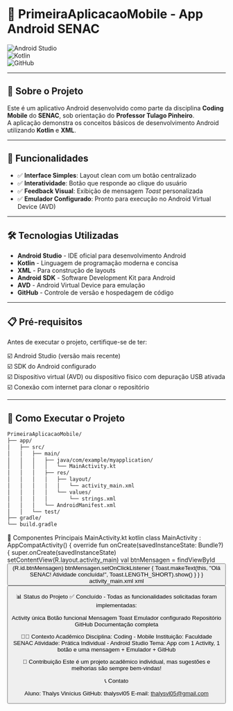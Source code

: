 # 📱 PrimeiraAplicacaoMobile - App Android SENAC  

![Android Studio](https://img.shields.io/badge/Android%2520Studio-3DDC84.svg?style=for-the-badge&logo=android-studio&logoColor=white)  
![Kotlin](https://img.shields.io/badge/Kotlin-7F52FF?style=for-the-badge&logo=kotlin&logoColor=white)  
![GitHub](https://img.shields.io/badge/GitHub-100000?style=for-the-badge&logo=github&logoColor=white)  

---

## 🎯 Sobre o Projeto
Este é um aplicativo Android desenvolvido como parte da disciplina **Coding Mobile** do **SENAC**, sob orientação do **Professor Tulago Pinheiro**.  
A aplicação demonstra os conceitos básicos de desenvolvimento Android utilizando **Kotlin** e **XML**.  

---

## 🚀 Funcionalidades
- ✅ **Interface Simples**: Layout clean com um botão centralizado  
- ✅ **Interatividade**: Botão que responde ao clique do usuário  
- ✅ **Feedback Visual**: Exibição de mensagem *Toast* personalizada  
- ✅ **Emulador Configurado**: Pronto para execução no Android Virtual Device (AVD)  

---

## 🛠️ Tecnologias Utilizadas
- **Android Studio** - IDE oficial para desenvolvimento Android  
- **Kotlin** - Linguagem de programação moderna e concisa  
- **XML** - Para construção de layouts  
- **Android SDK** - Software Development Kit para Android  
- **AVD** - Android Virtual Device para emulação  
- **GitHub** - Controle de versão e hospedagem de código  

---

## 📋 Pré-requisitos
Antes de executar o projeto, certifique-se de ter:  

☑️ Android Studio (versão mais recente)  
☑️ SDK do Android configurado  
☑️ Dispositivo virtual (AVD) ou dispositivo físico com depuração USB ativada  
☑️ Conexão com internet para clonar o repositório  

---

## 🚀 Como Executar o Projeto
```bash
PrimeiraAplicacaoMobile/
├── app/
│   ├── src/
│   │   ├── main/
│   │   │   ├── java/com/example/myapplication/
│   │   │   │   └── MainActivity.kt
│   │   │   ├── res/
│   │   │   │   ├── layout/
│   │   │   │   │   └── activity_main.xml
│   │   │   │   └── values/
│   │   │   │       └── strings.xml
│   │   │   └── AndroidManifest.xml
│   │   └── test/
├── gradle/
└── build.gradle
```
🔧 Componentes Principais
MainActivity.kt
kotlin
class MainActivity : AppCompatActivity() {
    override fun onCreate(savedInstanceState: Bundle?) {
        super.onCreate(savedInstanceState)
        setContentView(R.layout.activity_main)
        val btnMensagen = findViewById<Button>(R.id.btnMensagen)
        btnMensagen.setOnClickListener {
            Toast.makeText(this, "Olá SENAC! Atividade concluída!", Toast.LENGTH_SHORT).show()
        }
    }
}
activity_main.xml
xml
<Button
    android:id="@+id/btnMensagen"
    android:layout_width="wrap_content"
    android:layout_height="wrap_content"
    android:text="Clique Aqui!"
    app:layout_constraintBottom_toBottomOf="parent"
    app:layout_constraintLeft_toLeftOf="parent"
    app:layout_constraintRight_toRightOf="parent"
    app:layout_constraintTop_toTopOf="parent" />

📊 Status do Projeto
✅ Concluído - Todas as funcionalidades solicitadas foram implementadas:
 
Activity única
Botão funcional
Mensagem Toast
Emulador configurado
Repositório GitHub
Documentação completa
 
👨‍🎓 Contexto Acadêmico
Disciplina: Coding - Mobile
Instituição: Faculdade SENAC
Atividade: Prática Individual - Android Studio
Tema: App com 1 Activity, 1 botão e uma mensagem + Emulador + GitHub
 
🤝 Contribuição
Este é um projeto acadêmico individual, mas sugestões e melhorias são sempre bem-vindas!

📞 Contato

Aluno: Thalys Vinícius
GitHub: thalysvl05
E-mail: thalysvl05@gmail.com
